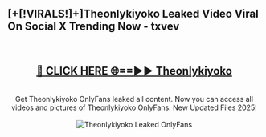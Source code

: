 <h2>[+[!VIRALS!]+]Theonlykiyoko Leaked Video Viral On Social X Trending Now - txvev</h2>
<br>
<div align="center">
<h2><a href="https://libra.edu.pl?Theonlykiyoko" rel="nofollow">🔴 CLICK HERE 🌐==►► Theonlykiyoko</a></h2>
<br>
Get Theonlykiyoko OnlyFans leaked all content. Now you can access all videos and pictures of Theonlykiyoko OnlyFans. New Updated Files 2025!
<br>
<br>
<a href="https://libra.edu.pl?Theonlykiyoko" rel="nofollow" data-target="animated-image.originalLink"><img src="https://i.ibb.co.com/WyWwxjT/player-gif2.gif" alt="Theonlykiyoko Leaked OnlyFans" style="max-width: 100%; display: inline-block;" data-target="animated-image.originalImage"></a>
</div>
<br>